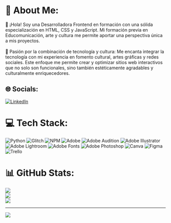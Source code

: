 # 💫 About Me:
👋 ¡Hola! Soy una Desarrolladora Frontend en formación con una sólida especialización en HTML, CSS y JavaScript. Mi formación previa en Educomunicación, arte y cultura me permite aportar una perspectiva única a mis proyectos.<br><br>🎨 Pasión por la combinación de tecnología y cultura: Me encanta integrar la tecnología con mi experiencia en fomento cultural, artes gráficas y redes sociales. Este enfoque me permite crear y optimizar sitios web interactivos que no solo son funcionales, sino también estéticamente agradables y culturalmente enriquecedores.


## 🌐 Socials:
[![LinkedIn](https://img.shields.io/badge/LinkedIn-%230077B5.svg?logo=linkedin&logoColor=white)](https://linkedin.com/in/mariaguzman-developer) 

# 💻 Tech Stack:
![Python](https://img.shields.io/badge/python-3670A0?style=for-the-badge&logo=python&logoColor=ffdd54) ![Glitch](https://img.shields.io/badge/glitch-%233333FF.svg?style=for-the-badge&logo=glitch&logoColor=white) ![NPM](https://img.shields.io/badge/NPM-%23CB3837.svg?style=for-the-badge&logo=npm&logoColor=white) ![Adobe](https://img.shields.io/badge/adobe-%23FF0000.svg?style=for-the-badge&logo=adobe&logoColor=white) ![Adobe Audition](https://img.shields.io/badge/Adobe%20Audition-9999FF.svg?style=for-the-badge&logo=Adobe%20Audition&logoColor=white) ![Adobe Illustrator](https://img.shields.io/badge/adobe%20illustrator-%23FF9A00.svg?style=for-the-badge&logo=adobe%20illustrator&logoColor=white) ![Adobe Lightroom](https://img.shields.io/badge/Adobe%20Lightroom-31A8FF.svg?style=for-the-badge&logo=Adobe%20Lightroom&logoColor=white) ![Adobe Fonts](https://img.shields.io/badge/Adobe%20Fonts-000B1D.svg?style=for-the-badge&logo=Adobe%20Fonts&logoColor=white) ![Adobe Photoshop](https://img.shields.io/badge/adobe%20photoshop-%2331A8FF.svg?style=for-the-badge&logo=adobe%20photoshop&logoColor=white) ![Canva](https://img.shields.io/badge/Canva-%2300C4CC.svg?style=for-the-badge&logo=Canva&logoColor=white) ![Figma](https://img.shields.io/badge/figma-%23F24E1E.svg?style=for-the-badge&logo=figma&logoColor=white) ![Trello](https://img.shields.io/badge/Trello-%23026AA7.svg?style=for-the-badge&logo=Trello&logoColor=white)
# 📊 GitHub Stats:
![](https://github-readme-stats.vercel.app/api?username=mabeg10&theme=great-gatsby&hide_border=false&include_all_commits=false&count_private=false)<br/>
![](https://github-readme-streak-stats.herokuapp.com/?user=mabeg10&theme=great-gatsby&hide_border=false)<br/>
![](https://github-readme-stats.vercel.app/api/top-langs/?username=mabeg10&theme=great-gatsby&hide_border=false&include_all_commits=false&count_private=false&layout=compact)

---
[![](https://visitcount.itsvg.in/api?id=mabeg10&icon=0&color=0)](https://visitcount.itsvg.in)

<!-- Proudly created with GPRM ( https://gprm.itsvg.in ) -->
